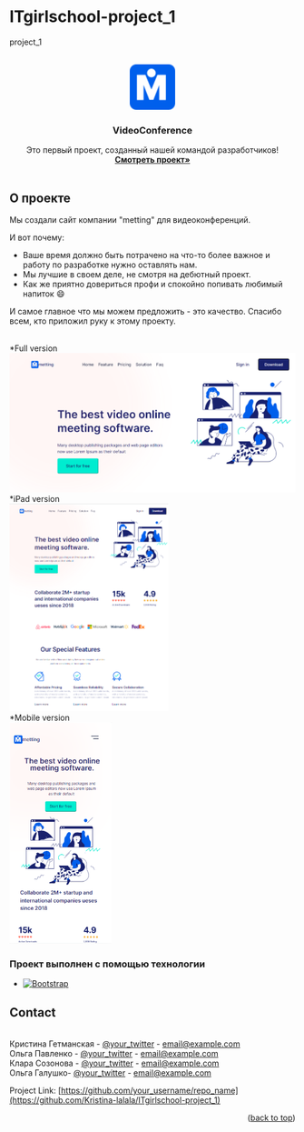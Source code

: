 # ITgirlschool-project_1
project_1
<!-- Improved compatibility of back to top link: See: https://github.com/othneildrew/Best-README-Template/pull/73 -->
<a name="readme-top"></a>
<!--
*** Thanks for checking out the Best-README-Template. If you have a suggestion
*** that would make this better, please fork the repo and create a pull request
*** or simply open an issue with the tag "enhancement".
*** Don't forget to give the project a star!
*** Thanks again! Now go create something AMAZING! :D
-->



<!-- PROJECT SHIELDS -->
<!--
*** I'm using markdown "reference style" links for readability.
*** Reference links are enclosed in brackets [ ] instead of parentheses ( ).
*** See the bottom of this document for the declaration of the reference variables
*** for contributors-url, forks-url, etc. This is an optional, concise syntax you may use.
*** https://www.markdownguide.org/basic-syntax/#reference-style-links
-->




<!-- PROJECT LOGO -->
<br />
<div align="center">
  <a href="https://github.com/othneildrew/Best-README-Template">
    <img src="/assets/images/logo.svg" alt="Logo" width="80" height="80">
  </a>

  <h3 align="center">VideoConference</h3>

  <p align="center">
    Это первый проект, созданный нашей командой разработчиков!
    <br />
    <a href="https://github.com/Kristina-lalala/ITgirlschool-project_1"><strong>Смотреть проект»</strong></a>
    <br />
    <br />
    </p>
</div>


<!-- ABOUT THE PROJECT -->
## О проекте

Мы создали сайт компании "metting" для видеоконференций.

И вот почему:
* Ваше время должно быть потрачено на что-то более важное и работу по разработке нужно оставлять нам.
* Мы лучшие в своем деле, не смотря на дебютный проект.
* Как же приятно довериться профи и спокойно попивать любимый напиток :smile:

И самое главное что мы можем предложить - это качество. Спасибо всем, кто приложил руку к этому проекту.

<br />*Full version
<br /><img src="/assets/images/mainsqreen.PNG" alt="Logo" width="580">
<br />*iPad version
<br /><img src="/assets/images/mainsqreenpad.PNG" alt="Logo" width="280">
<br />*Mobile version
<br /><img src="/assets/images/mainsqreenmob.PNG" alt="Logo" width="180">


### Проект выполнен с помощью технологии

* [![Bootstrap][Bootstrap.com]][Bootstrap-url]



<!-- CONTACT -->
## Contact

<br />Кристина Гетманская - [@your_twitter](https://twitter.com/your_username) - email@example.com
<br />Ольга Павленко - [@your_twitter](https://twitter.com/your_username) - email@example.com
<br />Клара Созонова - [@your_twitter](https://twitter.com/your_username) - email@example.com
<br />Ольга Галушко- [@your_twitter](https://twitter.com/your_username) - email@example.com

Project Link: [https://github.com/your_username/repo_name](https://github.com/Kristina-lalala/ITgirlschool-project_1)

<p align="right">(<a href="#readme-top">back to top</a>)</p>




<!-- MARKDOWN LINKS & IMAGES -->
<!-- https://www.markdownguide.org/basic-syntax/#reference-style-links -->
[contributors-shield]: https://img.shields.io/github/contributors/othneildrew/Best-README-Template.svg?style=for-the-badge
[contributors-url]: https://github.com/othneildrew/Best-README-Template/graphs/contributors
[forks-shield]: https://img.shields.io/github/forks/othneildrew/Best-README-Template.svg?style=for-the-badge
[forks-url]: https://github.com/othneildrew/Best-README-Template/network/members
[stars-shield]: https://img.shields.io/github/stars/othneildrew/Best-README-Template.svg?style=for-the-badge
[stars-url]: https://github.com/othneildrew/Best-README-Template/stargazers
[issues-shield]: https://img.shields.io/github/issues/othneildrew/Best-README-Template.svg?style=for-the-badge
[issues-url]: https://github.com/othneildrew/Best-README-Template/issues
[license-shield]: https://img.shields.io/github/license/othneildrew/Best-README-Template.svg?style=for-the-badge
[license-url]: https://github.com/othneildrew/Best-README-Template/blob/master/LICENSE.txt
[linkedin-shield]: https://img.shields.io/badge/-LinkedIn-black.svg?style=for-the-badge&logo=linkedin&colorB=555
[linkedin-url]: https://linkedin.com/in/othneildrew
[product-screenshot]: images/screenshot.png
[Next.js]: https://img.shields.io/badge/next.js-000000?style=for-the-badge&logo=nextdotjs&logoColor=white
[Next-url]: https://nextjs.org/
[React.js]: https://img.shields.io/badge/React-20232A?style=for-the-badge&logo=react&logoColor=61DAFB
[React-url]: https://reactjs.org/
[Vue.js]: https://img.shields.io/badge/Vue.js-35495E?style=for-the-badge&logo=vuedotjs&logoColor=4FC08D
[Vue-url]: https://vuejs.org/
[Angular.io]: https://img.shields.io/badge/Angular-DD0031?style=for-the-badge&logo=angular&logoColor=white
[Angular-url]: https://angular.io/
[Svelte.dev]: https://img.shields.io/badge/Svelte-4A4A55?style=for-the-badge&logo=svelte&logoColor=FF3E00
[Svelte-url]: https://svelte.dev/
[Laravel.com]: https://img.shields.io/badge/Laravel-FF2D20?style=for-the-badge&logo=laravel&logoColor=white
[Laravel-url]: https://laravel.com
[Bootstrap.com]: https://img.shields.io/badge/Bootstrap-563D7C?style=for-the-badge&logo=bootstrap&logoColor=white
[Bootstrap-url]: https://getbootstrap.com
[JQuery.com]: https://img.shields.io/badge/jQuery-0769AD?style=for-the-badge&logo=jquery&logoColor=white
[JQuery-url]: https://jquery.com 
